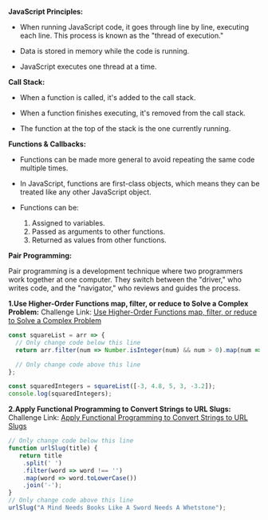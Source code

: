 **JavaScript Principles:**

- When running JavaScript code, it goes through line by line, executing each line. This process is known as the "thread of execution."

- Data is stored in memory while the code is running.

- JavaScript executes one thread at a time.

**Call Stack:**

- When a function is called, it's added to the call stack.

- When a function finishes executing, it's removed from the call stack.

- The function at the top of the stack is the one currently running.

**Functions & Callbacks:**

- Functions can be made more general to avoid repeating the same code multiple times.

- In JavaScript, functions are first-class objects, which means they can be treated like any other JavaScript object.

- Functions can be:
  1. Assigned to variables.
  2. Passed as arguments to other functions.
  3. Returned as values from other functions.

**Pair Programming:**

Pair programming is a development technique where two programmers work together at one computer. They switch between the "driver," who writes code, and the "navigator," who reviews and guides the process.

**1.Use Higher-Order Functions map, filter, or reduce to Solve a Complex Problem:**
Challenge Link: [Use Higher-Order Functions map, filter, or reduce to Solve a Complex Problem](https://www.freecodecamp.org/learn/javascript-algorithms-and-data-structures/functional-programming/use-higher-order-functions-map-filter-or-reduce-to-solve-a-complex-problem)

```javascript
const squareList = arr => {
  // Only change code below this line
  return arr.filter(num => Number.isInteger(num) && num > 0).map(num => num * num);

  // Only change code above this line
};

const squaredIntegers = squareList([-3, 4.8, 5, 3, -3.2]);
console.log(squaredIntegers);

```

**2.Apply Functional Programming to Convert Strings to URL Slugs:**
Challenge Link: [Apply Functional Programming to Convert Strings to URL Slugs](https://www.freecodecamp.org/learn/javascript-algorithms-and-data-structures/functional-programming/apply-functional-programming-to-convert-strings-to-url-slugs)

```javascript
// Only change code below this line
function urlSlug(title) {
   return title 
    .split(' ') 
    .filter(word => word !== '') 
    .map(word => word.toLowerCase()) 
    .join('-');
}
// Only change code above this line
urlSlug("A Mind Needs Books Like A Sword Needs A Whetstone");
```
